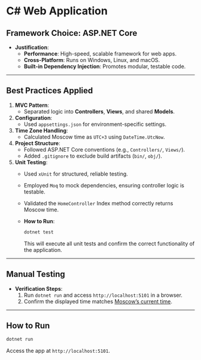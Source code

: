 # C# Web Application

## Framework Choice: **ASP.NET Core**

- **Justification**:  
  - **Performance**: High-speed, scalable framework for web apps.  
  - **Cross-Platform**: Runs on Windows, Linux, and macOS.  
  - **Built-in Dependency Injection**: Promotes modular, testable code.  

---

## Best Practices Applied

1. **MVC Pattern**:  
   - Separated logic into **Controllers**, **Views**, and shared **Models**.  
2. **Configuration**:  
   - Used `appsettings.json` for environment-specific settings.  
3. **Time Zone Handling**:  
   - Calculated Moscow time as `UTC+3` using `DateTime.UtcNow`.  
4. **Project Structure**:  
   - Followed ASP.NET Core conventions (e.g., `Controllers/`, `Views/`).  
   - Added `.gitignore` to exclude build artifacts (`bin/`, `obj/`).  
5. **Unit Testing**:
   - Used `xUnit` for structured, reliable testing.
   - Employed `Moq` to mock dependencies, ensuring controller logic is testable.
   - Validated the `HomeController` Index method correctly returns Moscow time.
   - **How to Run**:

      ``` bash
      dotnet test
      ```

      This will execute all unit tests and confirm the correct functionality of the application.

---

## Manual Testing

- **Verification Steps**:  
  1. Run `dotnet run` and access `http://localhost:5101` in a browser.  
  2. Confirm the displayed time matches [Moscow’s current time](https://time.is/Moscow).  

---

## How to Run

```bash
dotnet run
```  

Access the app at `http://localhost:5101`.  
